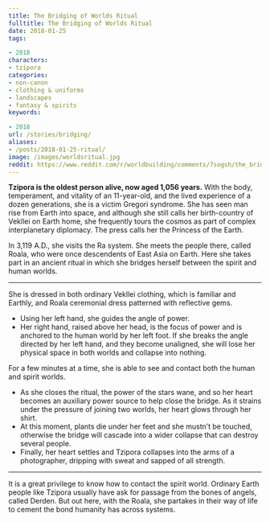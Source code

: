 ```yaml
---
title: The Bridging of Worlds Ritual
fulltitle: The Bridging of Worlds Ritual
date: 2018-01-25
tags:

- 2018
characters:
- tzipora
categories:
- non-canon
- clothing & uniforms
- landscapes
- fantasy & spirits
keywords:

- 2018
url: /stories/bridging/
aliases:
- /posts/2018-01-25-ritual/
image: /images/worldsritual.jpg
reddit: https://www.reddit.com/r/worldbuilding/comments/7sogsh/the_bridging_of_worlds_ritual/
---
```

**Tzipora is the oldest person alive, now aged 1,056 years.** With the body, temperament, and vitality of an 11-year-old, and the lived experience of a dozen generations, she is a victim Gregori syndrome. She has seen man rise from Earth into space, and although she still calls her birth-country of Vekllei on Earth home, she frequently tours the cosmos as part of complex interplanetary diplomacy. The press calls her the Princess of the Earth.

In 3,119 A.D., she visits the Ra system. She meets the people there, called Roala, who were once descendents of East Asia on Earth. Here she takes part in an ancient ritual in which she bridges herself between the spirit and human worlds.

*****

She is dressed in both ordinary Vekllei clothing, which is familiar and Earthly, and Roala ceremonial dress patterned with reflective gems.

* Using her left hand, she guides the angle of power.
* Her right hand, raised above her head, is the focus of power and is anchored to the human world by her left foot. If she breaks the angle directed by her left hand, and they become unaligned, she will lose her physical space in both worlds and collapse into nothing.

For a few minutes at a time, she is able to see and contact both the human and spirit worlds.

* As she closes the ritual, the power of the stars wane, and so her heart becomes an auxiliary power source to help close the bridge. As it strains under the pressure of joining two worlds, her heart glows through her shirt.
* At this moment, plants die under her feet and she mustn’t be touched, otherwise the bridge will cascade into a wider collapse that can destroy several people.
* Finally, her heart settles and Tzipora collapses into the arms of a photographer, dripping with sweat and sapped of all strength.

*****

It is a great privilege to know how to contact the spirit world. Ordinary Earth people like Tzipora usually have ask for passage from the bones of angels, called Derden. But out here, with the Roala, she partakes in their way of life to cement the bond humanity has across systems.
